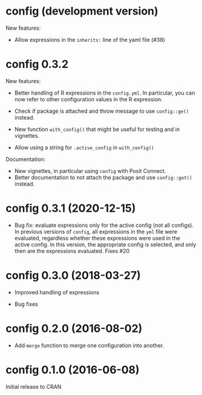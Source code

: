 # config (development version)

New features:

- Allow expressions in the `inherits:` line of the yaml file (#38)

# config 0.3.2

New features:

- Better handling of R expressions in the `config.yml`.  In particular, you can 
now refer to other configuration values in the R expression.

- Check if package is attached and throw message to use `config::ge()` instead.

- New function `with_config()` that might be useful for testing and in vignettes.

- Allow using a string for `.active_config` in `with_config()`


Documentation:

- New vignettes, in particular using `config` with Posit Connect.
- Better documentation to not attach the package and use `config::get()` instead.


# config 0.3.1 (2020-12-15)

* Bug fix: evaluate expressions only for the active config (not all configs). In
previous versions of `config`, all expressions in the `yml` file were evaluated,
regardless whether these expressions were used in the active config.  In this
version, the appropriate config is selected, and only then are the expressions
evaluated.  Fixes #20

# config 0.3.0 (2018-03-27)

* Improved handling of expressions

* Bug fixes

# config 0.2.0 (2016-08-02)

* Add `merge` function to merge one configuration into another.


# config 0.1.0 (2016-06-08)

Initial release to CRAN
